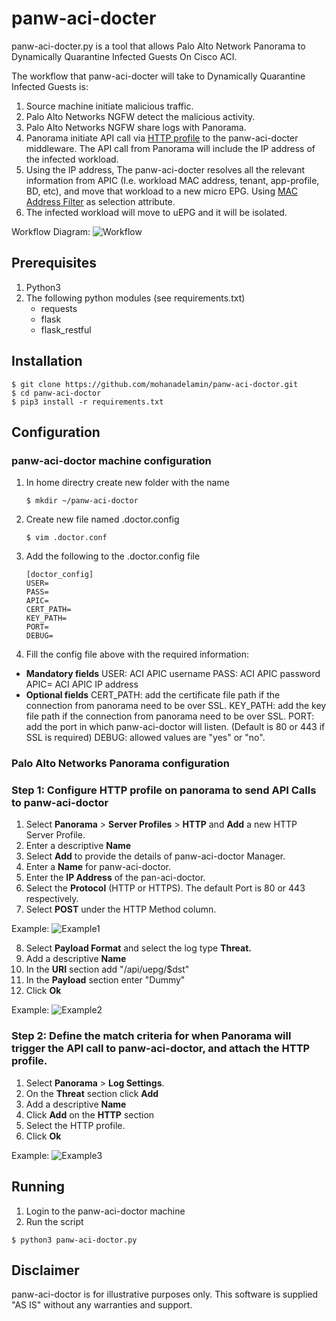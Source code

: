# panw-aci-docter

panw-aci-docter.py is a tool that allows Palo Alto Network Panorama to Dynamically Quarantine Infected Guests On Cisco ACI.

The workflow that panw-aci-docter will take to Dynamically Quarantine Infected Guests is:
1. Source machine initiate malicious traffic.
2. Palo Alto Networks NGFW detect the malicious activity.
3. Palo Alto Networks NGFW share logs with Panorama.
4. Panorama initiate API call via [HTTP profile](https://docs.paloaltonetworks.com/pan-os/9-0/pan-os-admin/monitoring/forward-logs-to-an-https-destination.html#) to the panw-aci-docter middleware. The API call from Panorama will include the IP address of the infected workload.
5. Using the IP address, The panw-aci-docter resolves all the relevant information from APIC (I.e. workload MAC address, tenant, app-profile, BD, etc), and move that workload to a new micro EPG. Using [MAC Address Filter](https://www.cisco.com/c/en/us/td/docs/switches/datacenter/aci/apic/sw/3-x/virtualization/b_ACI_Virtualization_Guide_3_0_1/b_ACI_Virtualization_Guide_3_0_1_chapter_0100.html) as selection attribute.
6. The infected workload will move to uEPG and it will be isolated.

Workflow Diagram:
![Workflow](https://raw.githubusercontent.com/mohanadelamin/panw-aci-doctor/master/images/workflow.png)

## Prerequisites

1. Python3
2. The following python modules (see requirements.txt)
	- requests
	- flask
	- flask_restful


## Installation

```
$ git clone https://github.com/mohanadelamin/panw-aci-doctor.git
$ cd panw-aci-doctor
$ pip3 install -r requirements.txt
```
    
## Configuration

### panw-aci-doctor machine configuration

1. In home directry create new folder with the name
	```
    $ mkdir ~/panw-aci-doctor
	```

2. Create new file named .doctor.config
	```
	$ vim .doctor.conf
	```

3. Add the following to the .doctor.config file
	```
	[doctor_config]
	USER=
	PASS=
	APIC=
	CERT_PATH=
	KEY_PATH=
	PORT=
	DEBUG=
	```

4. Fill the config file above with the required information:
- **Mandatory fields** 
	USER: ACI APIC username
	PASS: ACI APIC password
	APIC= ACI APIC IP address
- **Optional fields**
	CERT_PATH: add the certificate file path if the connection from panorama need to be over SSL.
	KEY_PATH: add the key file path if the connection from panorama need to be over SSL.
	PORT: add the port in which panw-aci-doctor will listen. (Default is 80 or 443 if SSL is required)
	DEBUG: allowed values are "yes" or "no".

### Palo Alto Networks Panorama configuration

### Step 1: Configure HTTP profile on panorama to send API Calls to panw-aci-doctor
1. Select **Panorama** > **Server Profiles** > **HTTP** and **Add** a new HTTP Server Profile.
2. Enter a descriptive **Name**
3. Select **Add** to provide the details of panw-aci-doctor Manager.
4. Enter a **Name** for panw-aci-doctor.
5. Enter the **IP Address** of the pan-aci-doctor.
6. Select the **Protocol** (HTTP or HTTPS). The default Port is 80 or 443 respectively.
7. Select **POST** under the HTTP Method column.

Example:
![Example1](https://raw.githubusercontent.com/mohanadelamin/panw-aci-doctor/master/images/example1.png)

8. Select **Payload Format** and select the log type **Threat.**
9. Add a descriptive **Name**
10. In the **URI** section add "/api/uepg/$dst"
11. In the **Payload** section enter "Dummy"
12. Click **Ok**

Example:
![Example2](https://raw.githubusercontent.com/mohanadelamin/panw-aci-doctor/master/images/example2.png)

### Step 2: Define the match criteria for when Panorama will trigger the API call to panw-aci-doctor, and attach the HTTP profile.
1. Select **Panorama** > **Log Settings**. 
2. On the **Threat** section click **Add**
3. Add a descriptive **Name**
4. Click **Add** on the **HTTP** section
5. Select the HTTP profile.
6. Click **Ok**

Example:
![Example3](https://raw.githubusercontent.com/mohanadelamin/panw-aci-doctor/master/images/example3.png)


## Running

1. Login to the panw-aci-doctor machine
2. Run the script
```
$ python3 panw-aci-doctor.py
```


## Disclaimer

panw-aci-doctor is for illustrative purposes only. This software is supplied "AS IS" without any warranties and support.
